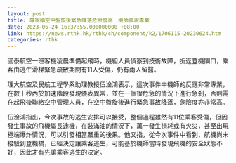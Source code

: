 ```yaml
---
layout: post
title: 專家稱空中盤旋後緊急降落危險度高　機師表現專業
date: 2023-06-24 16:37:55.000000000 +08:00
link: https://news.rthk.hk/rthk/ch/component/k2/1706115-20230624.htm
categories: rthk
---
```


國泰航空一班客機凌晨準備起飛時，機組人員偵察到技術故障，折返登機閘口，乘客由逃生滑梯緊急疏散期間有11人受傷，仍有兩人留醫。

理大航空及民航工程學系助理教授伍淦鴻表示，這次事件中機師的反應非常專業，在數十秒內於加速階段發現儀表異常，並在一個很危急的情況下進行急剎，否則需在起飛後聯絡空中管理人員，在空中盤旋後進行緊急事故降落，危險度亦非常高。

伍淦鴻指出，今次事故的逃生安排可以接受，整個過程雖然有11位乘客受傷，但因發生事故的飛機屬長途機，在裝滿油的情況下，萬一發生損耗或有火災，甚至出現極端爆炸情況，可以引發相當嚴重的後果。他又指，從今次事件中看到，航機尚未接駁到登機橋，已經決定讓乘客逃生，可能基於機師當時發現飛機的安全狀態不好，因此才有先讓乘客逃生的決定。
